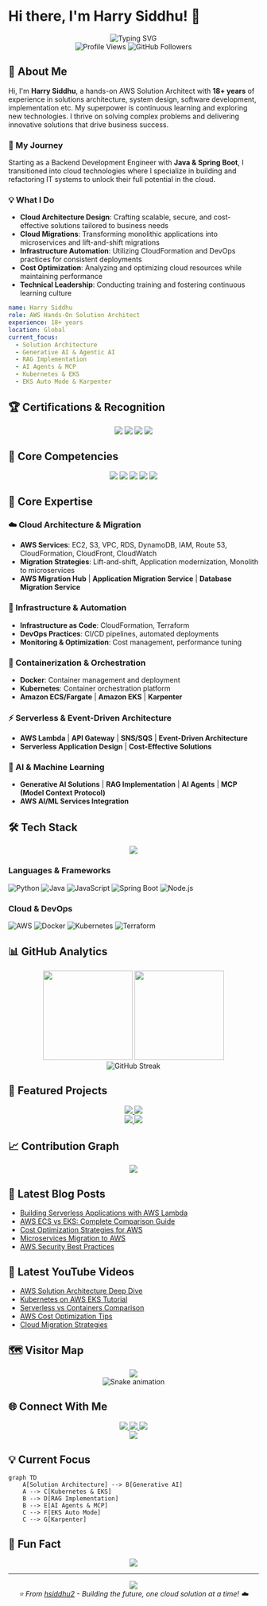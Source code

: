 # Hi there, I'm Harry Siddhu! 👋

<div align="center">
  <img src="https://readme-typing-svg.herokuapp.com?font=Fira+Code&size=30&duration=3000&pause=1000&color=FF6B35&center=true&vCenter=true&width=600&lines=AWS+Hands-On+Solution+Architect;AWS+Community+Builder;3X+AWS+Certified;Cloud+Migration+Expert;Serverless+%26+Container+Specialist" alt="Typing SVG" />
</div>

<div align="center">
  <img src="https://komarev.com/ghpvc/?username=hsiddhu2&label=Profile%20views&color=0e75b6&style=flat" alt="Profile Views" />
  <img src="https://img.shields.io/github/followers/hsiddhu2?label=Followers&style=social" alt="GitHub Followers" />
</div>

## 🚀 About Me

Hi, I'm **Harry Siddhu**, a hands-on AWS Solution Architect with **18+ years** of experience in solutions architecture, system design, software development, implementation etc. My superpower is continuous learning and exploring new technologies. I thrive on solving complex problems and delivering innovative solutions that drive business success.

### 🎯 My Journey
Starting as a Backend Development Engineer with **Java & Spring Boot**, I transitioned into cloud technologies where I specialize in building and refactoring IT systems to unlock their full potential in the cloud.

### 💡 What I Do
- **Cloud Architecture Design**: Crafting scalable, secure, and cost-effective solutions tailored to business needs
- **Cloud Migrations**: Transforming monolithic applications into microservices and lift-and-shift migrations
- **Infrastructure Automation**: Utilizing CloudFormation and DevOps practices for consistent deployments
- **Cost Optimization**: Analyzing and optimizing cloud resources while maintaining performance
- **Technical Leadership**: Conducting training and fostering continuous learning culture

```yaml
name: Harry Siddhu
role: AWS Hands-On Solution Architect
experience: 18+ years
location: Global
current_focus: 
  - Solution Architecture
  - Generative AI & Agentic AI
  - RAG Implementation
  - AI Agents & MCP
  - Kubernetes & EKS
  - EKS Auto Mode & Karpenter
```

## 🏆 Certifications & Recognition

<div align="center">
  <img src="https://img.shields.io/badge/AWS-Solutions%20Architect-FF9900?style=for-the-badge&logo=amazon-aws&logoColor=white" />
  <img src="https://img.shields.io/badge/AWS-Developer-FF9900?style=for-the-badge&logo=amazon-aws&logoColor=white" />
  <img src="https://img.shields.io/badge/AWS-SysOps%20Administrator-FF9900?style=for-the-badge&logo=amazon-aws&logoColor=white" />
  <img src="https://img.shields.io/badge/AWS-Community%20Builder-FF6B35?style=for-the-badge&logo=amazon-aws&logoColor=white" />
</div>

## 🎯 Core Competencies

<div align="center">
  <img src="https://img.shields.io/badge/Cloud%20Architecture-2E8B57?style=for-the-badge&logo=amazonaws&logoColor=white" />
  <img src="https://img.shields.io/badge/Security-DC143C?style=for-the-badge&logo=shield&logoColor=white" />
  <img src="https://img.shields.io/badge/Cost%20Optimization-4169E1?style=for-the-badge&logo=calculator&logoColor=white" />
  <img src="https://img.shields.io/badge/Scalability-FF8C00?style=for-the-badge&logo=trending-up&logoColor=white" />
  <img src="https://img.shields.io/badge/Migration-8A2BE2?style=for-the-badge&logo=arrow-right&logoColor=white" />
</div>

## 💼 Core Expertise

### ☁️ Cloud Architecture & Migration
- **AWS Services**: EC2, S3, VPC, RDS, DynamoDB, IAM, Route 53, CloudFormation, CloudFront, CloudWatch
- **Migration Strategies**: Lift-and-shift, Application modernization, Monolith to microservices
- **AWS Migration Hub** | **Application Migration Service** | **Database Migration Service**

### 🔧 Infrastructure & Automation
- **Infrastructure as Code**: CloudFormation, Terraform
- **DevOps Practices**: CI/CD pipelines, automated deployments
- **Monitoring & Optimization**: Cost management, performance tuning

### 🐳 Containerization & Orchestration
- **Docker**: Container management and deployment
- **Kubernetes**: Container orchestration platform
- **Amazon ECS/Fargate** | **Amazon EKS** | **Karpenter**

### ⚡ Serverless & Event-Driven Architecture
- **AWS Lambda** | **API Gateway** | **SNS/SQS** | **Event-Driven Architecture**
- **Serverless Application Design** | **Cost-Effective Solutions**

### 🤖 AI & Machine Learning
- **Generative AI Solutions** | **RAG Implementation** | **AI Agents** | **MCP (Model Context Protocol)**
- **AWS AI/ML Services Integration**

## 🛠️ Tech Stack

<div align="center">
  <img src="https://skillicons.dev/icons?i=aws,docker,kubernetes,python,java,spring,nodejs,react,terraform,git&theme=dark" />
</div>

### Languages & Frameworks
![Python](https://img.shields.io/badge/Python-3776AB?style=flat&logo=python&logoColor=white)
![Java](https://img.shields.io/badge/Java-ED8B00?style=flat&logo=java&logoColor=white)
![JavaScript](https://img.shields.io/badge/JavaScript-F7DF1E?style=flat&logo=javascript&logoColor=black)
![Spring Boot](https://img.shields.io/badge/Spring_Boot-6DB33F?style=flat&logo=spring-boot&logoColor=white)
![Node.js](https://img.shields.io/badge/Node.js-43853D?style=flat&logo=node.js&logoColor=white)

### Cloud & DevOps
![AWS](https://img.shields.io/badge/AWS-232F3E?style=flat&logo=amazon-aws&logoColor=white)
![Docker](https://img.shields.io/badge/Docker-2496ED?style=flat&logo=docker&logoColor=white)
![Kubernetes](https://img.shields.io/badge/Kubernetes-326CE5?style=flat&logo=kubernetes&logoColor=white)
![Terraform](https://img.shields.io/badge/Terraform-623CE4?style=flat&logo=terraform&logoColor=white)

## 📊 GitHub Analytics

<div align="center">
  <img height="180em" src="https://github-readme-stats.vercel.app/api?username=hsiddhu2&show_icons=true&theme=tokyonight&include_all_commits=true&count_private=true"/>
  <img height="180em" src="https://github-readme-stats.vercel.app/api/top-langs/?username=hsiddhu2&layout=compact&langs_count=8&theme=tokyonight"/>
</div>

<div align="center">
  <img src="https://github-readme-streak-stats.herokuapp.com/?user=hsiddhu2&theme=tokyonight" alt="GitHub Streak" />
</div>

## 🎯 Featured Projects

<div align="center">
  <a href="https://github.com/hsiddhu2/ECS-Fargate-App-Deployment">
    <img src="https://github-readme-stats.vercel.app/api/pin/?username=hsiddhu2&repo=ECS-Fargate-App-Deployment&theme=tokyonight" />
  </a>
  <a href="https://github.com/hsiddhu2/Serverless-Email-Marketing-Application">
    <img src="https://github-readme-stats.vercel.app/api/pin/?username=hsiddhu2&repo=Serverless-Email-Marketing-Application&theme=tokyonight" />
  </a>
</div>

<div align="center">
  <a href="https://github.com/hsiddhu2/Serverless-Insurance-Quote-System">
    <img src="https://github-readme-stats.vercel.app/api/pin/?username=hsiddhu2&repo=Serverless-Insurance-Quote-System&theme=tokyonight" />
  </a>
  <a href="https://github.com/hsiddhu2/s3-object-lambda">
    <img src="https://github-readme-stats.vercel.app/api/pin/?username=hsiddhu2&repo=s3-object-lambda&theme=tokyonight" />
  </a>
</div>

## 📈 Contribution Graph

<div align="center">
  <img src="https://github-readme-activity-graph.vercel.app/graph?username=hsiddhu2&theme=tokyo-night&hide_border=true" />
</div>

## 📝 Latest Blog Posts

<!-- BLOG-POST-LIST:START -->
- [Building Serverless Applications with AWS Lambda](http://medium.com/@harrysiddhu)
- [AWS ECS vs EKS: Complete Comparison Guide](http://medium.com/@harrysiddhu)
- [Cost Optimization Strategies for AWS](http://medium.com/@harrysiddhu)
- [Microservices Migration to AWS](http://medium.com/@harrysiddhu)
- [AWS Security Best Practices](http://medium.com/@harrysiddhu)
<!-- BLOG-POST-LIST:END -->

## 🎥 Latest YouTube Videos

<!-- YOUTUBE:START -->
- [AWS Solution Architecture Deep Dive](https://www.youtube.com/@CloudWithHarry)
- [Kubernetes on AWS EKS Tutorial](https://www.youtube.com/@CloudWithHarry)
- [Serverless vs Containers Comparison](https://www.youtube.com/@CloudWithHarry)
- [AWS Cost Optimization Tips](https://www.youtube.com/@CloudWithHarry)
- [Cloud Migration Strategies](https://www.youtube.com/@CloudWithHarry)
<!-- YOUTUBE:END -->

## 🗺️ Visitor Map

<div align="center">
  <img src="https://visitcount.itsvg.in/api?id=hsiddhu2&label=Profile%20Views&color=12&icon=0&pretty=true" />
</div>

<div align="center">
  <img src="https://github.com/hsiddhu2/hsiddhu2/blob/output/github-contribution-grid-snake.svg" alt="Snake animation" />
</div>

## 🌐 Connect With Me

<div align="center">
  <a href="https://www.linkedin.com/in/harpreetsiddhu/">
    <img src="https://img.shields.io/badge/LinkedIn-0077B5?style=for-the-badge&logo=linkedin&logoColor=white" />
  </a>
  <a href="http://medium.com/@harrysiddhu">
    <img src="https://img.shields.io/badge/Medium-12100E?style=for-the-badge&logo=medium&logoColor=white" />
  </a>
  <a href="https://www.youtube.com/@CloudWithHarry">
    <img src="https://img.shields.io/badge/YouTube-FF0000?style=for-the-badge&logo=youtube&logoColor=white" />
  </a>
</div>

<div align="center">
  <img src="https://github-profile-summary-cards.vercel.app/api/cards/profile-details?username=hsiddhu2&theme=tokyonight" />
</div>

## 💡 Current Focus

```mermaid
graph TD
    A[Solution Architecture] --> B[Generative AI]
    A --> C[Kubernetes & EKS]
    B --> D[RAG Implementation]
    B --> E[AI Agents & MCP]
    C --> F[EKS Auto Mode]
    C --> G[Karpenter]
```

## 🎨 Fun Fact

<div align="center">
  <img src="https://quotes-github-readme.vercel.app/api?type=horizontal&theme=tokyonight" />
</div>

---

<div align="center">
  <img src="https://capsule-render.vercel.app/api?type=waving&color=gradient&height=100&section=footer" />
</div>

<div align="center">
  <i>⭐️ From <a href="https://github.com/hsiddhu2">hsiddhu2</a> - Building the future, one cloud solution at a time! ☁️</i>
</div>